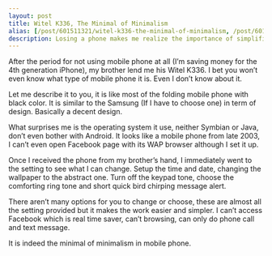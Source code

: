 ```yaml
---
layout: post
title: Witel K336, The Minimal of Minimalism
alias: [/post/601511321/witel-k336-the-minimal-of-minimalism, /post/601511321/]
description: Losing a phone makes me realize the importance of simplification.
---
```

After the period for not using mobile phone at all (I’m saving money for the 4th generation iPhone), my brother lend me his Witel K336. I bet you won’t even know what type of mobile phone it is. Even I don’t know about it.

Let me describe it to you, it is like most of the folding mobile phone with black color. It is similar to the Samsung (If I have to choose one) in term of design. Basically a decent design.

What surprises me is the operating system it use, neither Symbian or Java, don’t even bother with Android. It looks like a mobile phone from late 2003, I can’t even open Facebook page with its WAP browser although I set it up.

Once I received the phone from my brother’s hand, I immediately went to the setting to see what I can change. Setup the time and date, changing the wallpaper to the abstract one. Turn off the keypad tone, choose the comforting ring tone and short quick bird chirping message alert.

There aren’t many options for you to change or choose, these are almost all the setting provided but it makes the work easier and simpler. I can’t access Facebook which is real time saver, can’t browsing, can only do phone call and text message.

It is indeed the minimal of minimalism in mobile phone.